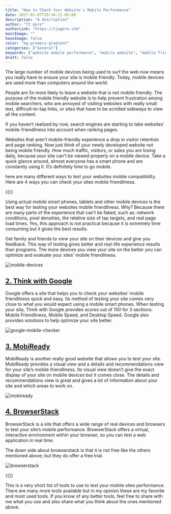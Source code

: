 ```yaml
---
title: "How to Check Your Website's Mobile Performance"
date: 2017-01-07T19:34:11-05:00
description: "A description"
author: "TJ Gore"
authorLink: "https://tjwgore.com"
mainImage: ""
haveImage: false
color: "bg-primary-gradient"
categories: ["General"]
keywords: ["website mobile performance", "mobile website", "mobile friendly"]
draft: false
---
```


The large number of mobile devices being used to surf the web now means you really have to ensure your site is mobile friendly. Today, mobile devices are used more than computers around the world.

People are 5x more likely to leave a website that is not mobile friendly. The purpose of the mobile friendly website is to help prevent frustration among mobile searchers, who are annoyed of visiting websites with really small text, difficult-to-tap links, or sites that have to be scrolled sideways to view all the content.

If you haven’t realized by now, search engines are starting to take websites’ mobile-friendliness into account when ranking pages.

Websites that aren’t mobile-friendly experience a drop in visitor retention and page ranking. Now just think of your newly developed website not being mobile friendly. How much traffic, visitors, or sales you are losing daily, because your site can’t be viewed properly on a mobile device. Take a quick glance around, almost everyone has a smart phone and are constantly using it. It’s definitely time to go mobile.

here are many different ways to test your websites mobile compatibility. Here are 4 ways you can check your sites mobile friendliness.


{{<contentTitle title="1. Actual Mobile Devices">}}

Using actual mobile smart phones, tablets and other mobile devices is the best way for testing your websites mobile friendliness. Why? Because there are many parts of the experience that can’t be faked, such as: network conditions, pixel densities, the relative size of tap targets, and real page load times. Yes, this approach is not practical because it is extremely time consuming but it gives the best results.


Get family and friends to view your site on their devices and give you feedback. This way of testing gives better and real-life experience results than programs. The more devices you view your site on the better you can optimize and evaluate your sites’ mobile friendliness.

![mobile-devices](/images/articles/device.jpg)


<h2 class="h3 font-weight-bold mt-5 pt-5">
  <a href="https://testmysite.thinkwithgoogle.com/" target="_blank" class="d-block gray-800">
    2. Think with Google
  </a>
</h2>

Google offers a site that helps you to check your websites’ mobile friendliness quick and easy. Its method of testing your site comes very close to what you would expect using a mobile smart phones. When testing your site, Think with Google provides scores out of 100 for 3 sections: Mobile Friendliness, Mobile Speed, and Desktop Speed. Google also provides solutions to help optimize your site better.

![google-mobile-checker](/images/articles/googlemb.png)


<h2 class="h3 font-weight-bold mt-5 pt-5">
  <a href="http://ready.mobi/" target="_blank" class="d-block gray-800">
    3. MobiReady
  </a>
</h2>

MobiReady is another really good website that allows you to test your site. MobiReady provides a visual view and a details and recommendations view for your site’s mobile friendliness. Its visual view doesn’t give the exact display of your site on mobile devices but it comes close. The details and recommendations view is great and gives a lot of information about your site and which areas to work on.

![mobiready](/images/articles/mobi.png)


<h2 class="h3 font-weight-bold mt-5 pt-5">
  <a href="https://www.browserstack.com/responsive" target="_blank" class="d-block gray-800">
    4. BrowserStack
  </a>
</h2>

BrowserStack is a site that offers a wide range of real devices and browsers to test your site’s mobile performance. BrowserStack offers a virtual, interactive environment within your browser, so you can test a web application in real time.

The down side about browserstack is that it is not free like the others mentioned above; but they do offer a free trial.

![browserstack](/images/articles/browser.png)

{{<contentTitle title="What do you use to test your site?">}}

This is a very short list of tools to use to test your mobile sites performance. There are many more tools available but in my opinion these are my favorite and most used tools. If you know of any better tools, feel free to share with me what you use and also share what you think about the ones mentioned above.

